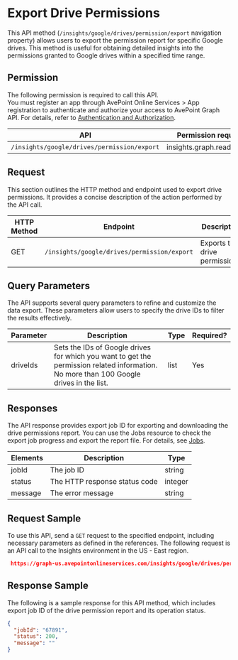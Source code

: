 # Export Drive Permissions

This API method (`/insights/google/drives/permission/export` navigation property) allows users to export the permission report for specific Google drives. This method is useful for obtaining detailed insights into the permissions granted to Google drives within a specified time range.

## Permission

The following permission is required to call this API.  
You must register an app through AvePoint Online Services > App registration to authenticate and authorize your access to AvePoint Graph API. For details, refer to [Authentication and Authorization](https://learn.avepoint.com/docs/Use-AvePoint-Graph-API.html#authentication-and-authorization).

| API     | Permission required | 
|-------------------|---------------|
| `/insights/google/drives/permission/export` | insights.graph.readwrite.all |

## Request

This section outlines the HTTP method and endpoint used to export drive permissions. It provides a concise description of the action performed by the API call. 

| HTTP Method | Endpoint | Description |
| --- | --- | --- |
| GET | `/insights/google/drives/permission/export` | Exports the drive permissions. |


## Query Parameters

The API supports several query parameters to refine and customize the data export. These parameters allow users to specify the drive IDs to filter the results effectively.

| Parameter | Description | Type    | Required? |
|-----------|-------------|---------|-----------|
| driveIds  | Sets the IDs of Google drives for which you want to get the permission related information. No more than 100 Google drives in the list. | list   | Yes       |


## Responses

The API response provides export job ID for exporting and downloading the drive permissions report. You can use the Jobs resource to check the export job progress and export the report file. For details, see [Jobs](../exportJobs/exportJobFile.md).

| Elements  | Description | Type    |
|-----------|-------------|---------|
|jobId	 | The job ID	| string |
|status |	The HTTP response status code |	integer|
|message |	The error message |	string|



## Request Sample

To use this API, send a `GET` request to the specified endpoint, including necessary parameters as defined in the references. The following request is an API call to the Insights environment in the US - East region.

```json
 https://graph-us.avepointonlineservices.com/insights/google/drives/permission/export?driveIds=0AG****TS_s2E***PVA&driveIds=insightsdev*****@avepoint***.com
```

## Response Sample

The following is a sample response for this API method, which includes export job ID of the drive permission report and its operation status. 

```json
{
  "jobId": "67891",
  "status": 200,
  "message": ""
}